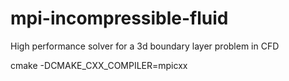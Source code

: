 # mpi-incompressible-fluid
High performance solver for a 3d boundary layer problem in CFD

cmake -DCMAKE_CXX_COMPILER=mpicxx